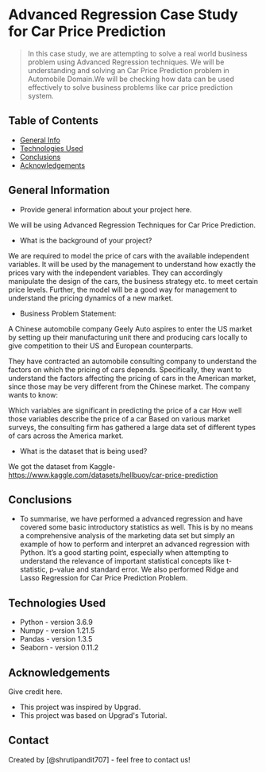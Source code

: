 # Advanced Regression Case Study for Car Price Prediction
> In this case study, we are attempting to solve a real world business problem using Advanced Regression techniques. We will be understanding and solving an Car Price Prediction problem in Automobile Domain.We will be checking how data can be used effectively to solve business problems like car price prediction system.

## Table of Contents
* [General Info](#general-information)
* [Technologies Used](#technologies-used)
* [Conclusions](#conclusions)
* [Acknowledgements](#acknowledgements)

<!-- You can include any other section that is pertinent to your problem -->

## General Information
- Provide general information about your project here.

We will be using Advanced Regression Techniques for Car Price Prediction.

- What is the background of your project?

We are required to model the price of cars with the available independent variables. It will be used by the management to understand how exactly the prices vary with the independent variables. They can accordingly manipulate the design of the cars, the business strategy etc. to meet certain price levels. Further, the model will be a good way for management to understand the pricing dynamics of a new market.

- Business Problem Statement:

A Chinese automobile company Geely Auto aspires to enter the US market by setting up their manufacturing unit there and producing cars locally to give competition to their US and European counterparts.

They have contracted an automobile consulting company to understand the factors on which the pricing of cars depends. Specifically, they want to understand the factors affecting the pricing of cars in the American market, since those may be very different from the Chinese market. The company wants to know:

Which variables are significant in predicting the price of a car
How well those variables describe the price of a car
Based on various market surveys, the consulting firm has gathered a large data set of different types of cars across the America market.
- What is the dataset that is being used?

We got the dataset from Kaggle-https://www.kaggle.com/datasets/hellbuoy/car-price-prediction

<!-- You don't have to answer all the questions - just the ones relevant to your project. -->

## Conclusions
- To summarise, we have performed a advanced regression and have covered some basic introductory statistics as well. This is by no means a comprehensive analysis of the marketing data set but simply an example of how to perform and interpret an advanced regression with Python. It’s a good starting point, especially when attempting to understand the relevance of important statistical concepts like t-statistic, p-value and standard error. We also performed Ridge and Lasso Regression for Car Price Prediction Problem.

<!-- You don't have to answer all the questions - just the ones relevant to your project. -->


## Technologies Used
- Python - version 3.6.9
- Numpy - version 1.21.5
- Pandas - version 1.3.5
- Seaborn - version 0.11.2


<!-- As the libraries versions keep on changing, it is recommended to mention the version of library used in this project -->

## Acknowledgements
Give credit here.
- This project was inspired by Upgrad.
- This project was based on Upgrad's Tutorial.


## Contact
Created by [@shrutipandit707] - feel free to contact us!


<!-- Optional -->
<!-- ## License -->
<!-- This project is open source and available under the [... License](). -->

<!-- You don't have to include all sections - just the one's relevant to your project -->